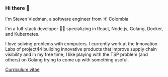 ### Hi there 👋

I'm Steven Viedman, a software engineer from :sunny: Colombia

I'm a full-stack developer :man_technologist: specializing in React, Node.js, Golang, Docker, and Kubernetes.

I love solving problems with computers. I currently work at the  Innovation Labs of project44 building innovative products that improve supply chain visibility and in my free time, I like playing with the TSP problem (and others) on Golang trying to come up with something useful.

[Curriculum vitae](https://drive.google.com/file/d/1S_NOMri9h7OPE_CNtF4alyHRDmPw_6HW/view)
